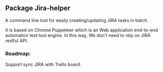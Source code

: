 ## Package Jira-helper

A command line tool for easily creating/updating JIRA tasks in batch.

It is based on Chrome Puppeteer which is an Web application end-to-end automation test tool engine.
In this way, We don't need to rely on JIRA restful API.

### Roadmap:
Support sync JIRA with Trello board.

